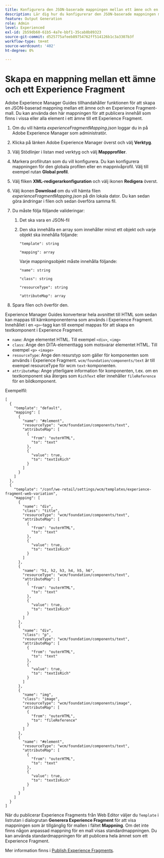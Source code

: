 ```yaml
---
title: Konfigurera den JSON-baserade mappningen mellan ett ämne och en Experience Fragment-mall.
description: Lär dig hur du konfigurerar den JSON-baserade mappningen mellan ett ämne och en Experience Fragment-mall.
feature: Output Generation
role: Admin
level: Experienced
exl-id: 2b59db60-61b5-4a7e-bbf1-35cab8b89323
source-git-commit: d525775afeeb89754762ff514126b1c3a3307b3f
workflow-type: tm+mt
source-wordcount: '402'
ht-degree: 0%

---
```


# Skapa en mappning mellan ett ämne och ett Experience Fragment

Adobe Experience Manager Guides tillhandahåller funktionen för att skapa en JSON-baserad mappning mellan ett ämne och en Experience Fragment-mall. Du kan använda den här mappningen för att publicera innehåll som finns i vissa eller alla element i ett ämne till ett Experience Fragment.

1. Om du vill hämta *experienceFragmentMapping.json* loggar du in på Adobe Experience Manager som administratör.
1. Klicka på länken Adobe Experience Manager överst och välj **Verktyg**.
1. Välj Stödlinjer i listan med verktyg och välj **Mappprofiler**.
1. Markera profilrutan som du vill konfigurera. Du kan konfigurera mappningen för den globala profilen eller en mappnivåprofil. Välj till exempel rutan **Global profil**.
1. Välj fliken **XML-redigerarkonfiguration** och välj ikonen **Redigera** överst.
1. Välj ikonen **Download** om du vill hämta filen *experienceFragmentMapping.json* på din lokala dator. Du kan sedan göra ändringar i filen och sedan överföra samma fil.

1. Du måste följa följande valideringar:

   1. Det ska vara en JSON-fil
   2. Den ska innehålla en array som innehåller minst ett objekt och varje objekt ska innehålla följande:


      `"template": string `

      `"mapping": array`

      Varje mappningsobjekt måste innehålla följande:

      `"name": string`

      `"class": string`

      `"resourceType": string`

      `"attributeMap": array`


1. Spara filen och överför den.

Experience Manager Guides konverterar hela avsnittet till HTML som sedan kan mappas till kärnkomponenterna som används i Experience Fragment. Innehållet i en `<p>`-tagg kan till exempel mappas för att skapa en textkomponent i Experience Fragment.
* `name`: Ange elementet HTML. Till exempel `<div>`, `<img>`
* `class`: Ange den DITA-elementtagg som motsvarar elementet HTML. Till exempel `<p>` `<image>`
* `resourceType`: Ange den resurstyp som gäller för komponenten som används i Experience Fragment. `wcm/foundation/components/text` är till exempel resourceType för wcm `text`-komponenten.
* `attributeMap`: Ange ytterligare information för komponenten, t.ex. om en textkomponent ska återges som `RichText` eller innehåller `fileReference` för en bildkomponent.




Exempelfil:

```
[
  {
    "template": "default",
    "mapping": [
      {
        "name": "#element",
        "resourceType": "wcm/foundation/components/text",
        "attributeMap": [
          {
            "from": "outerHTML",
            "to": "text"
          },
          {
            "value": true,
            "to": "textIsRich"
          }
        ]
      }
    ]
  },
  {
    "template": "/conf/we-retail/settings/wcm/templates/experience-fragment-web-variation",
    "mapping": [
      {
        "name": "div",
        "class": "title",
        "resourceType": "wcm/foundation/components/text",
        "attributeMap": [
          {
            "from": "outerHTML",
            "to": "text"
          },
          {
            "value": true,
            "to": "textIsRich"
          }
        ]
      },
      {
        "name": "h1, h2, h3, h4, h5, h6",
        "resourceType": "wcm/foundation/components/text",
        "attributeMap": [
          {
            "from": "outerHTML",
            "to": "text"
          },
          {
            "value": true,
            "to": "textIsRich"
          }
        ]
      },
      {
        "name": "div",
        "class": "p",
        "resourceType": "wcm/foundation/components/text",
        "attributeMap": [
          {
            "from": "outerHTML",
            "to": "text"
          },
          {
            "value": true,
            "to": "textIsRich"
          }
        ]
      },
      {
        "name": "img",
        "class": "image",
        "resourceType": "wcm/foundation/components/image",
        "attributeMap": [
          {
            "from": "outerHTML",
            "to": "fileReference"
          }
        ]
      },
      {
        "name": "#element",
        "resourceType": "wcm/foundation/components/text",
        "attributeMap": [
          {
            "from": "outerHTML",
            "to": "text"
          },
          {
            "value": true,
            "to": "textIsRich"
          }
        ]
      }
    ]
  }
]
```



När du publicerar Experience Fragments från Web Editor väljer du `Template` i listrutan i dialogrutan **Generera Experience Fragment** för att visa mappningen som är tillgänglig för mallen i fältet **Mappning**. Om det inte finns någon anpassad mappning för en mall visas standardmappningen. Du kan använda standardmappningen för att publicera hela ämnet som ett Experience Fragment.

Mer information finns i [Publish Experience Fragments](../user-guide/publish-experience-fragment.md).
